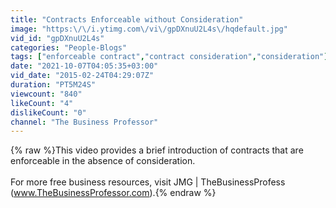 ```yaml
---
title: "Contracts Enforceable without Consideration"
image: "https:\/\/i.ytimg.com\/vi\/gpDXnuU2L4s\/hqdefault.jpg"
vid_id: "gpDXnuU2L4s"
categories: "People-Blogs"
tags: ["enforceable contract","contract consideration","consideration"]
date: "2021-10-07T04:05:35+03:00"
vid_date: "2015-02-24T04:29:07Z"
duration: "PT5M24S"
viewcount: "840"
likeCount: "4"
dislikeCount: "0"
channel: "The Business Professor"
---
```

{% raw %}This video provides a brief introduction of contracts that are enforceable in the absence of consideration. <br /><br />For more free business resources, visit JMG | TheBusinessProfess (www.TheBusinessProfessor.com).{% endraw %}
